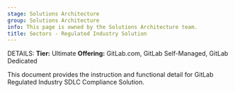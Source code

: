 ```yaml
---
stage: Solutions Architecture
group: Solutions Architecture
info: This page is owned by the Solutions Architecture team.
title: Sectors - Regulated Industry Solution
---
```


DETAILS:
**Tier:** Ultimate
**Offering:** GitLab.com, GitLab Self-Managed, GitLab Dedicated

This document provides the instruction and functional detail for GitLab Regulated Industry SDLC Compliance Solution.
